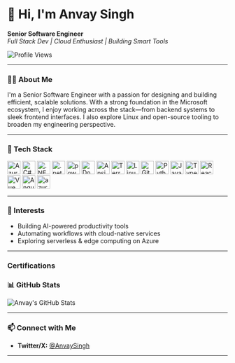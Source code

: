 # 👋 Hi, I'm Anvay Singh

**Senior Software Engineer**  
*Full Stack Dev | Cloud Enthusiast | Building Smart Tools*

![Profile Views](https://komarev.com/ghpvc/?username=anvaysingh&label=Profile%20views&color=0e75b6&style=flat)

---

### 👨‍💻 About Me

I'm a Senior Software Engineer with a passion for designing and building efficient, scalable solutions. With a strong foundation in the Microsoft ecosystem, I enjoy working across the stack—from backend systems to sleek frontend interfaces. I also explore Linux and open-source tooling to broaden my engineering perspective.

---

### 🔧 Tech Stack

<div align="left">
  <img src="https://cdn.jsdelivr.net/gh/devicons/devicon/icons/azure/azure-original.svg" height="30" alt="Azure" />
  <img src="https://cdn.jsdelivr.net/gh/devicons/devicon/icons/csharp/csharp-original.svg" height="30" alt="C#" />
  <img src="https://cdn.jsdelivr.net/gh/devicons/devicon/icons/dot-net/dot-net-original.svg" height="30" alt=".NET" />
  <img src="https://cdn.jsdelivr.net/gh/devicons/devicon@latest/icons/dotnetcore/dotnetcore-original.svg" height="30" alt=".netcore"/>
  <img src="https://cdn.jsdelivr.net/gh/devicons/devicon@latest/icons/powershell/powershell-original.svg" height="30" alt="powershell"/>        
  <img src="https://cdn.jsdelivr.net/gh/devicons/devicon@latest/icons/docker/docker-original-wordmark.svg" height="30" alt="Docker" />
  <img src="https://cdn.jsdelivr.net/gh/devicons/devicon@latest/icons/ansible/ansible-original-wordmark.svg" height="30" alt="Ansible"/>
  <img src="https://cdn.jsdelivr.net/gh/devicons/devicon@latest/icons/terraform/terraform-original-wordmark.svg" height="30" alt="Terraform"/>
  <img src="https://cdn.jsdelivr.net/gh/devicons/devicon/icons/linux/linux-original.svg" height="30" alt="Linux" />
  <img src="https://cdn.jsdelivr.net/gh/devicons/devicon/icons/git/git-original.svg" height="30" alt="Git" />
  <img src="https://cdn.jsdelivr.net/gh/devicons/devicon/icons/python/python-original.svg" height="30" alt="Python" />
  <img src="https://cdn.jsdelivr.net/gh/devicons/devicon/icons/javascript/javascript-original.svg" height="30" alt="JavaScript" />
  <img src="https://cdn.jsdelivr.net/gh/devicons/devicon/icons/typescript/typescript-original.svg" height="30" alt="TypeScript" />
  <img src="https://cdn.jsdelivr.net/gh/devicons/devicon/icons/react/react-original.svg" height="30" alt="React" />
  <img src="https://cdn.jsdelivr.net/gh/devicons/devicon/icons/vuejs/vuejs-original.svg" height="30" alt="Vue" />
  <img src="https://cdn.jsdelivr.net/gh/devicons/devicon@latest/icons/angular/angular-original.svg"  height="30" alt="Angular"/>
  <img src="https://cdn.jsdelivr.net/gh/devicons/devicon@latest/icons/azuresqldatabase/azuresqldatabase-original.svg" height="30" alt="azureSQL"/>       
          
</div>

---

### 🚀 Interests

- Building AI-powered productivity tools  
- Automating workflows with cloud-native services  
- Exploring serverless & edge computing on Azure

---

### Certifications

<div data-iframe-width="150" data-iframe-height="270" data-share-badge-id="1225e707-0c02-4711-b8cc-3104b73cfea2" data-share-badge-host="https://www.credly.com"></div><script type="text/javascript" async src="//cdn.credly.com/assets/utilities/embed.js"></script>


### 📊 GitHub Stats

![Anvay's GitHub Stats](https://github-readme-stats.vercel.app/api?username=anvaysingh&show_icons=true&theme=default&hide_title=true)

---

### 📫 Connect with Me

- **Twitter/X:** [@AnvaySingh](https://twitter.com/AnvaySingh)

---

<!--
**anvaysingh/anvaysingh** is a ✨ special ✨ GitHub profile README.
-->
